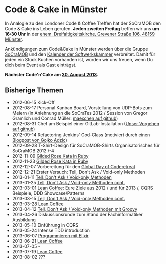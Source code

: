 Code & Cake in Münster
===

In Analogie zu den Londoner Code & Coffee Treffen hat der SoCraMOB den Code & Cake ins Leben gerufen.
**Jeden zweiten Freitag** treffen wir uns **um 16:30 Uhr** in der [ehem. Dreifaltigkeitskirche, Grevener Straße 106, 48159 Münster](https://maps.google.de/maps?daddr=51.974584,7.612763&hl=de&ll=51.968596,7.626057&spn=0.091482,0.12188&sll=51.974574,7.613327&sspn=0.002858,0.003809&mra=mift&mrsp=1&sz=18&t=m&z=13).

Ankündigungen zum Code&Cake in Münster werden über die Gruppe [SoCraMOB](http://www.softwerkskammer.org/groups/socramob) und den [Kalender der Softwerkskammer](http://www.softwerkskammer.org/activities/) verbreitet. Damit für jeden ein Stück Kuchen vorhanden ist, würden wir uns freuen, wenn Du dich beim Event als Gast einträgst.

**Nächster Code'n'Cake am [30. August 2013](http://www.softwerkskammer.org/activities/CodeAndCake-2013-08-30).**

Bisherige Themen
---

 * 2012-06-15 Kick-Off
 * 2012-08-17 Personal Kanban Board, Vorstellung von UDP-Bots zum Meiern (in Anlehnung an die SoCraTes 2012 / Session von Gregor Gramlich und Conrad Müller: [maexchen auf github](https://github.com/conradmueller/maexchen))
 * 2012-08-31 Chef am Beispiel einer GitLab-Installation ([Unser Vorgehen auf github](https://github.com/socramob/vagrant-with-gitlab))
 * 2012-09-14  Refactoring Jenkins' God-Class (motiviert durch einen [Blogpost von Gojko Adzic](http://gojko.net/2011/04/05/how-is-it-even-possible-code-to-be-this-bad/))
 * 2012-09-28  T-Shirt-Design für SoCraMOB-Shirts Organisatorisches für SoCraMOB 2012 /-4
 * 2012-11-09 [Gilded Rose Kata in Ruby](https://github.com/andreassimon/GildedRose)
 * 2012-11-23 [Gilded Rose Kata in Ruby](http://www.codersdojo.com/statistics/cf984b6c71d566eba1a4685ffbf0f06cec4c0fa5)
 * 2012-12-07 Vorbereitung für den [Global Day of Coderetreat](http://globalday.coderetreat.org/)
 * 2012-12-21 Erster Versuch: Tell, Don't Ask / Void-only Methoden
 * 2013-01-11 [Tell, Don't Ask / Void-only Methoden](https://github.com/socramob/tell-dont-ask)
 * 2013-01-25 [Tell, Don't Ask / Void-only Methoden cont.](https://github.com/socramob/tell-dont-ask)
 * 2013-03-01 [Lean Coffee](http://leancoffee.org/): Eure Ziele aus 2012 / und für 2013 /, CQRS Beispiele, DDD Showcase/Patterns
 * 2013-03-15 [Tell, Don't Ask / Void-only Methoden cont.](https://github.com/socramob/tell-dont-ask)
 * 2013-03-28 [Lean Coffee](http://leancoffee.org/)
 * 2013-04-12 [Tell, Don't Ask / Void-only Methoden mit Groovy](https://github.com/socramob/tell-dont-ask/tree/groovy)
 * 2013-04-26 Diskussionsrunde zum Stand der Fachinformatiker Ausbildung
 * 2013-05-10 Einführung in CQRS
 * 2013-05-24 Intense TDD introduction
 * 2013-06-07 [Programmieren mit Elixir](https://github.com/socramob/programming-elixir)
 * 2013-06-21 [Lean Coffee](http://leancoffee.org/)
 * 2013-07-05 -
 * 2013-07-19 [Lean Coffee](http://leancoffee.org/)
 * 2013-08-02 ???
